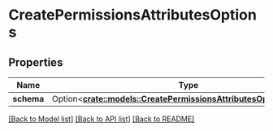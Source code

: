 # CreatePermissionsAttributesOptions

## Properties

Name | Type | Description | Notes
------------ | ------------- | ------------- | -------------
**schema** | Option<[**crate::models::CreatePermissionsAttributesOptionsSchema**](CreatePermissionsAttributes_options_schema.md)> |  | [optional]

[[Back to Model list]](../README.md#documentation-for-models) [[Back to API list]](../README.md#documentation-for-api-endpoints) [[Back to README]](../README.md)


